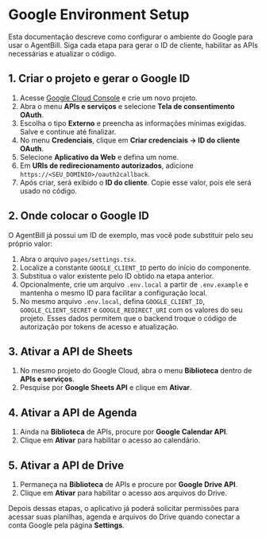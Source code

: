 # Google Environment Setup

Esta documentação descreve como configurar o ambiente do Google para usar o AgentBill. Siga cada etapa para gerar o ID de cliente, habilitar as APIs necessárias e atualizar o código.

## 1. Criar o projeto e gerar o Google ID

1. Acesse [Google Cloud Console](https://console.cloud.google.com/) e crie um novo projeto.
2. Abra o menu **APIs e serviços** e selecione **Tela de consentimento OAuth**.
3. Escolha o tipo **Externo** e preencha as informações mínimas exigidas. Salve e continue até finalizar.
4. No menu **Credenciais**, clique em **Criar credenciais -> ID do cliente OAuth**.
5. Selecione **Aplicativo da Web** e defina um nome.
6. Em **URIs de redirecionamento autorizados**, adicione `https://<SEU_DOMINIO>/oauth2callback`.
7. Após criar, será exibido o **ID do cliente**. Copie esse valor, pois ele será usado no código.

## 2. Onde colocar o Google ID

O AgentBill já possui um ID de exemplo, mas você pode substituir pelo seu próprio valor:

1. Abra o arquivo `pages/settings.tsx`.
2. Localize a constante `GOOGLE_CLIENT_ID` perto do início do componente.
3. Substitua o valor existente pelo ID obtido na etapa anterior.
4. Opcionalmente, crie um arquivo `.env.local` a partir de `.env.example` e mantenha o mesmo ID para facilitar a configuração local.
5. No mesmo arquivo `.env.local`, defina `GOOGLE_CLIENT_ID`, `GOOGLE_CLIENT_SECRET` e `GOOGLE_REDIRECT_URI` com os valores do seu projeto. Esses dados permitem que o backend troque o código de autorização por tokens de acesso e atualização.

## 3. Ativar a API de Sheets

1. No mesmo projeto do Google Cloud, abra o menu **Biblioteca** dentro de **APIs e serviços**.
2. Pesquise por **Google Sheets API** e clique em **Ativar**.

## 4. Ativar a API de Agenda

1. Ainda na **Biblioteca** de APIs, procure por **Google Calendar API**.
2. Clique em **Ativar** para habilitar o acesso ao calendário.

## 5. Ativar a API de Drive

1. Permaneça na **Biblioteca** de APIs e procure por **Google Drive API**.
2. Clique em **Ativar** para habilitar o acesso aos arquivos do Drive.

Depois dessas etapas, o aplicativo já poderá solicitar permissões para acessar suas planilhas, agenda e arquivos do Drive quando conectar a conta Google pela página **Settings**.
